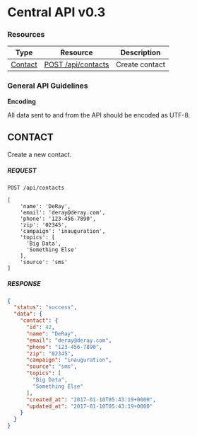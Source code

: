 # Central API v0.3

### Resources

Type                              | Resource                                                                    | Description
----------------------------------|-----------------------------------------------------------------------------|------------
[Contact](#contact)       | [POST /api/contacts](#contact)                                        | Create contact

### General API Guidelines

**Encoding**

All data sent to and from the API should be encoded as UTF-8.

## CONTACT

Create a new contact.

##### REQUEST

```
POST /api/contacts

[
    'name': 'DeRay',
    'email': 'deray@deray.com',
    'phone': '123-456-7890',
    'zip': '02345',
    'campaign': 'inauguration',
    'topics': [
      'Big Data',
      'Something Else'
    ],
    'source': 'sms'
]
```

##### RESPONSE

```json
{
  "status": "success",
  "data": {
    "contact": {
      "id": 42,
      "name": "DeRay",
      "email": "deray@deray.com",
      "phone": "123-456-7890",
      "zip": "02345",
      "campaign": "inauguration",
      "source": "sms",
      "topics": [
        "Big Data",
        "Something Else"
      ],
      "created_at": "2017-01-10T05:43:19+0000",
      "updated_at": "2017-01-10T05:43:19+0000"
    }
  }
}
```
